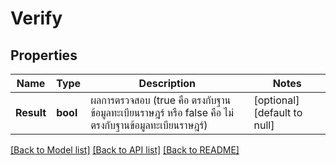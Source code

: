 # Verify

## Properties
Name | Type | Description | Notes
------------ | ------------- | ------------- | -------------
**Result** | **bool** | ผลการตรวจสอบ (true คือ ตรงกับฐานข้อมูลทะเบียนราษฎร์ หรือ false คือ ไม่ตรงกับฐานข้อมูลทะเบียนราษฎร์) | [optional] [default to null]

[[Back to Model list]](../README.md#documentation-for-models) [[Back to API list]](../README.md#documentation-for-api-endpoints) [[Back to README]](../README.md)


